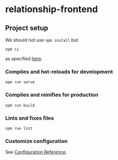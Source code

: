 # relationship-frontend

## Project setup
We should not use `npm install` but
```
npm ci
```
as specified [here](https://stackoverflow.com/a/56254478).

### Compiles and hot-reloads for development
```
npm run serve
```

### Compiles and minifies for production
```
npm run build
```

### Lints and fixes files
```
npm run lint
```

### Customize configuration
See [Configuration Reference](https://cli.vuejs.org/config/).
